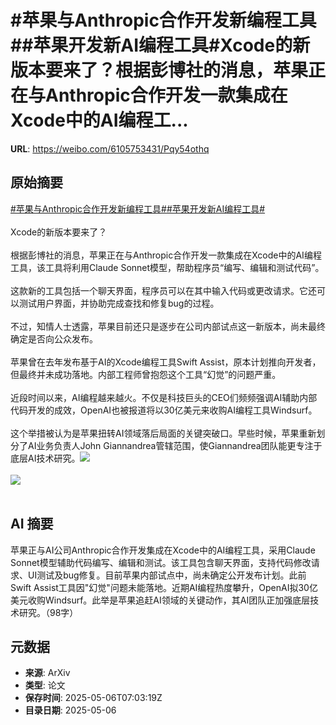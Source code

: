 # #苹果与Anthropic合作开发新编程工具##苹果开发新AI编程工具#Xcode的新版本要来了？根据彭博社的消息，苹果正在与Anthropic合作开发一款集成在Xcode中的AI编程工...

**URL**: https://weibo.com/6105753431/Pqy54othq

## 原始摘要

<a href="https://m.weibo.cn/search?containerid=231522type%3D1%26t%3D10%26q%3D%23%E8%8B%B9%E6%9E%9C%E4%B8%8EAnthropic%E5%90%88%E4%BD%9C%E5%BC%80%E5%8F%91%E6%96%B0%E7%BC%96%E7%A8%8B%E5%B7%A5%E5%85%B7%23&amp;extparam=%23%E8%8B%B9%E6%9E%9C%E4%B8%8EAnthropic%E5%90%88%E4%BD%9C%E5%BC%80%E5%8F%91%E6%96%B0%E7%BC%96%E7%A8%8B%E5%B7%A5%E5%85%B7%23" data-hide=""><span class="surl-text">#苹果与Anthropic合作开发新编程工具#</span></a><a href="https://m.weibo.cn/search?containerid=231522type%3D1%26t%3D10%26q%3D%23%E8%8B%B9%E6%9E%9C%E5%BC%80%E5%8F%91%E6%96%B0AI%E7%BC%96%E7%A8%8B%E5%B7%A5%E5%85%B7%23&amp;extparam=%23%E8%8B%B9%E6%9E%9C%E5%BC%80%E5%8F%91%E6%96%B0AI%E7%BC%96%E7%A8%8B%E5%B7%A5%E5%85%B7%23" data-hide=""><span class="surl-text">#苹果开发新AI编程工具#</span></a><br><br>Xcode的新版本要来了？<br><br>根据彭博社的消息，苹果正在与Anthropic合作开发一款集成在Xcode中的AI编程工具，该工具将利用Claude Sonnet模型，帮助程序员“编写、编辑和测试代码”。<br><br>这款新的工具包括一个聊天界面，程序员可以在其中输入代码或更改请求。它还可以测试用户界面，并协助完成查找和修复bug的过程。<br><br>不过，知情人士透露，苹果目前还只是逐步在公司内部试点这一新版本，尚未最终确定是否向公众发布。<br><br>苹果曾在去年发布基于AI的Xcode编程工具Swift Assist，原本计划推向开发者，但最终并未成功落地。内部工程师曾抱怨这个工具“幻觉”的问题严重。<br><br>近段时间以来，AI编程越来越火。不仅是科技巨头的CEO们频频强调AI辅助内部代码开发的成效，OpenAI也被报道将以30亿美元来收购AI编程工具Windsurf。<br><br>这个举措被认为是苹果扭转AI领域落后局面的关键突破口。早些时候，苹果重新划分了AI业务负责人John Giannandrea管辖范围，使Giannandrea团队能更专注于底层AI技术研究。<img style="" src="https://tvax1.sinaimg.cn/large/006Fd7o3gy1i15n39c3h5j34mo334e85.jpg" referrerpolicy="no-referrer"><br><br><img style="" src="https://tvax1.sinaimg.cn/large/006Fd7o3gy1i15n2m2xhhj30zk0npal2.jpg" referrerpolicy="no-referrer"><br><br>

## AI 摘要

苹果正与AI公司Anthropic合作开发集成在Xcode中的AI编程工具，采用Claude Sonnet模型辅助代码编写、编辑和测试。该工具包含聊天界面，支持代码修改请求、UI测试及bug修复。目前苹果内部试点中，尚未确定公开发布计划。此前Swift Assist工具因"幻觉"问题未能落地。近期AI编程热度攀升，OpenAI拟30亿美元收购Windsurf。此举是苹果追赶AI领域的关键动作，其AI团队正加强底层技术研究。（98字）

## 元数据

- **来源**: ArXiv
- **类型**: 论文
- **保存时间**: 2025-05-06T07:03:19Z
- **目录日期**: 2025-05-06

